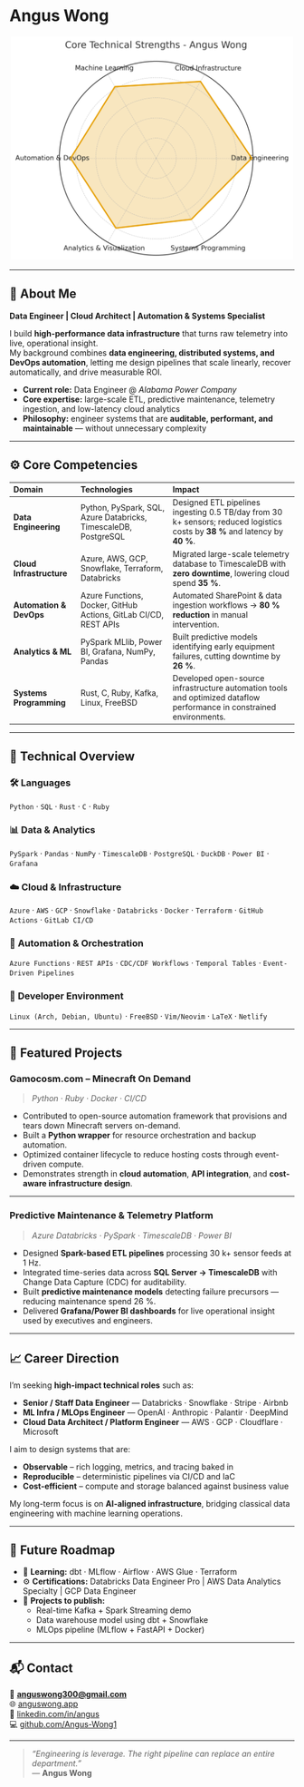 # Angus Wong

<p align="center">
  <img src="./angus_wong_radar_chart.png" width="500" alt="Radar chart showing Angus Wong's technical strengths"/>
</p>

---

## 🧠 About Me

**Data Engineer | Cloud Architect | Automation & Systems Specialist**

I build **high-performance data infrastructure** that turns raw telemetry into live, operational insight.  
My background combines **data engineering, distributed systems, and DevOps automation**, letting me design pipelines that scale linearly, recover automatically, and drive measurable ROI.

- **Current role:** Data Engineer @ *Alabama Power Company*  
- **Core expertise:** large-scale ETL, predictive maintenance, telemetry ingestion, and low-latency cloud analytics  
- **Philosophy:** engineer systems that are **auditable, performant, and maintainable** — without unnecessary complexity  

---

## ⚙️ Core Competencies

| Domain | Technologies | Impact |
|:--------|:--------------|:--------|
| **Data Engineering** | Python, PySpark, SQL, Azure Databricks, TimescaleDB, PostgreSQL | Designed ETL pipelines ingesting 0.5 TB/day from 30 k+ sensors; reduced logistics costs by **38 %** and latency by **40 %**. |
| **Cloud Infrastructure** | Azure, AWS, GCP, Snowflake, Terraform, Databricks | Migrated large-scale telemetry database to TimescaleDB with **zero downtime**, lowering cloud spend **35 %**. |
| **Automation & DevOps** | Azure Functions, Docker, GitHub Actions, GitLab CI/CD, REST APIs | Automated SharePoint & data ingestion workflows → **80 % reduction** in manual intervention. |
| **Analytics & ML** | PySpark MLlib, Power BI, Grafana, NumPy, Pandas | Built predictive models identifying early equipment failures, cutting downtime by **26 %**. |
| **Systems Programming** | Rust, C, Ruby, Kafka, Linux, FreeBSD | Developed open-source infrastructure automation tools and optimized dataflow performance in constrained environments. |

---

## 🧩 Technical Overview

### 🛠️ **Languages**
`Python` · `SQL` · `Rust` · `C` · `Ruby`

### 📊 **Data & Analytics**
`PySpark` · `Pandas` · `NumPy` · `TimescaleDB` · `PostgreSQL` · `DuckDB` · `Power BI` · `Grafana`

### ☁️ **Cloud & Infrastructure**
`Azure` · `AWS` · `GCP` · `Snowflake` · `Databricks` · `Docker` · `Terraform` · `GitHub Actions` · `GitLab CI/CD`

### 🔄 **Automation & Orchestration**
`Azure Functions` · `REST APIs` · `CDC/CDF Workflows` · `Temporal Tables` · `Event-Driven Pipelines`

### 🧰 **Developer Environment**
`Linux (Arch, Debian, Ubuntu)` · `FreeBSD` · `Vim/Neovim` · `LaTeX` · `Netlify`

---

## 🚀 Featured Projects

### **Gamocosm.com – Minecraft On Demand**
> *Python · Ruby · Docker · CI/CD*

- Contributed to open-source automation framework that provisions and tears down Minecraft servers on-demand.  
- Built a **Python wrapper** for resource orchestration and backup automation.  
- Optimized container lifecycle to reduce hosting costs through event-driven compute.  
- Demonstrates strength in **cloud automation**, **API integration**, and **cost-aware infrastructure design**.

---

### **Predictive Maintenance & Telemetry Platform**
> *Azure Databricks · PySpark · TimescaleDB · Power BI*

- Designed **Spark-based ETL pipelines** processing 30 k+ sensor feeds at 1 Hz.  
- Integrated time-series data across **SQL Server → TimescaleDB** with Change Data Capture (CDC) for auditability.  
- Built **predictive maintenance models** detecting failure precursors — reducing maintenance spend 26 %.  
- Delivered **Grafana/Power BI dashboards** for live operational insight used by executives and engineers.

---

## 📈 Career Direction

I’m seeking **high-impact technical roles** such as:

- **Senior / Staff Data Engineer** — Databricks · Snowflake · Stripe · Airbnb  
- **ML Infra / MLOps Engineer** — OpenAI · Anthropic · Palantir · DeepMind  
- **Cloud Data Architect / Platform Engineer** — AWS · GCP · Cloudflare · Microsoft  

I aim to design systems that are:
- **Observable** – rich logging, metrics, and tracing baked in  
- **Reproducible** – deterministic pipelines via CI/CD and IaC  
- **Cost-efficient** – compute and storage balanced against business value  

My long-term focus is on **AI-aligned infrastructure**, bridging classical data engineering with machine learning operations.

---

## 🧾 Future Roadmap

- 🧩 **Learning:** dbt · MLflow · Airflow · AWS Glue · Terraform  
- ⚙️ **Certifications:** Databricks Data Engineer Pro | AWS Data Analytics Specialty | GCP Data Engineer  
- 🧠 **Projects to publish:**  
  - Real-time Kafka + Spark Streaming demo  
  - Data warehouse model using dbt + Snowflake  
  - MLOps pipeline (MLflow + FastAPI + Docker)  

---

## 📬 Contact

📧 **anguswong300@gmail.com**  
🌐 [anguswong.app](https://anguswong.app)  
💼 [linkedin.com/in/angus](https://linkedin.com/in/angus)  
💻 [github.com/Angus-Wong1](https://github.com/Angus-Wong1)

---

> _“Engineering is leverage. The right pipeline can replace an entire department.”_  
> — **Angus Wong**
